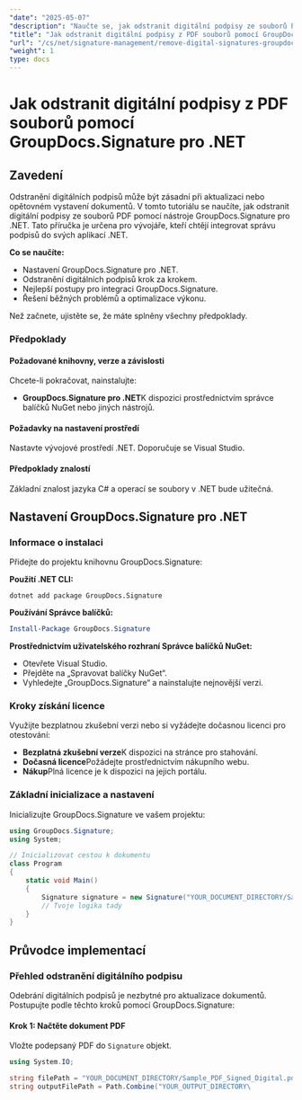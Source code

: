 ```yaml
---
"date": "2025-05-07"
"description": "Naučte se, jak odstranit digitální podpisy ze souborů PDF pomocí nástroje GroupDocs.Signature pro .NET. Tato příručka se zabývá nastavením, implementací a osvědčenými postupy."
"title": "Jak odstranit digitální podpisy z PDF souborů pomocí GroupDocs.Signature pro .NET"
"url": "/cs/net/signature-management/remove-digital-signatures-groupdocs-signature-net/"
"weight": 1
type: docs
---
```

# Jak odstranit digitální podpisy z PDF souborů pomocí GroupDocs.Signature pro .NET

## Zavedení

Odstranění digitálních podpisů může být zásadní při aktualizaci nebo opětovném vystavení dokumentů. V tomto tutoriálu se naučíte, jak odstranit digitální podpisy ze souborů PDF pomocí nástroje GroupDocs.Signature pro .NET. Tato příručka je určena pro vývojáře, kteří chtějí integrovat správu podpisů do svých aplikací .NET.

**Co se naučíte:**
- Nastavení GroupDocs.Signature pro .NET.
- Odstranění digitálních podpisů krok za krokem.
- Nejlepší postupy pro integraci GroupDocs.Signature.
- Řešení běžných problémů a optimalizace výkonu.

Než začnete, ujistěte se, že máte splněny všechny předpoklady.

### Předpoklady

#### Požadované knihovny, verze a závislosti
Chcete-li pokračovat, nainstalujte:
- **GroupDocs.Signature pro .NET**K dispozici prostřednictvím správce balíčků NuGet nebo jiných nástrojů.
  

#### Požadavky na nastavení prostředí
Nastavte vývojové prostředí .NET. Doporučuje se Visual Studio.

#### Předpoklady znalostí
Základní znalost jazyka C# a operací se soubory v .NET bude užitečná.

## Nastavení GroupDocs.Signature pro .NET

### Informace o instalaci

Přidejte do projektu knihovnu GroupDocs.Signature:

**Použití .NET CLI:**
```shell
dotnet add package GroupDocs.Signature
```

**Používání Správce balíčků:**
```powershell
Install-Package GroupDocs.Signature
```

**Prostřednictvím uživatelského rozhraní Správce balíčků NuGet:**
- Otevřete Visual Studio.
- Přejděte na „Spravovat balíčky NuGet“.
- Vyhledejte „GroupDocs.Signature“ a nainstalujte nejnovější verzi.

### Kroky získání licence

Využijte bezplatnou zkušební verzi nebo si vyžádejte dočasnou licenci pro otestování:
- **Bezplatná zkušební verze**K dispozici na stránce pro stahování.
- **Dočasná licence**Požádejte prostřednictvím nákupního webu.
- **Nákup**Plná licence je k dispozici na jejich portálu.

### Základní inicializace a nastavení

Inicializujte GroupDocs.Signature ve vašem projektu:

```csharp
using GroupDocs.Signature;
using System;

// Inicializovat cestou k dokumentu
class Program
{
    static void Main()
    {
        Signature signature = new Signature("YOUR_DOCUMENT_DIRECTORY/Sample_PDF_Signed_Digital.pdf");
        // Tvoje logika tady
    }
}
```

## Průvodce implementací

### Přehled odstranění digitálního podpisu

Odebrání digitálních podpisů je nezbytné pro aktualizace dokumentů. Postupujte podle těchto kroků pomocí GroupDocs.Signature:

#### Krok 1: Načtěte dokument PDF

Vložte podepsaný PDF do `Signature` objekt.

```csharp
using System.IO;

string filePath = "YOUR_DOCUMENT_DIRECTORY/Sample_PDF_Signed_Digital.pdf";
string outputFilePath = Path.Combine("YOUR_OUTPUT_DIRECTORY\